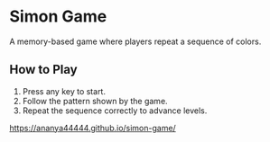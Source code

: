 # Simon Game

A memory-based game where players repeat a sequence of colors.

## How to Play
1. Press any key to start.
2. Follow the pattern shown by the game.
3. Repeat the sequence correctly to advance levels.

https://ananya44444.github.io/simon-game/